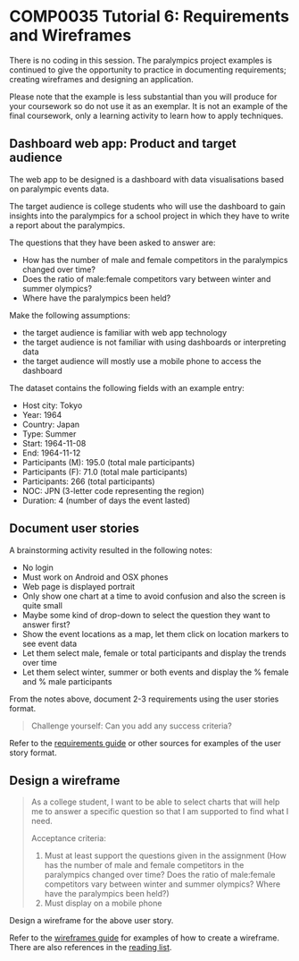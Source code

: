 # COMP0035 Tutorial 6: Requirements and Wireframes

There is no coding in this session. The paralympics project examples is continued to give the opportunity to practice in
documenting requirements; creating wireframes and designing an application.

Please note that the example is less substantial than you will produce for your coursework so do not use it as an
exemplar. It is not an example of the final coursework, only a learning activity to learn how to apply techniques.

## Dashboard web app: Product and target audience

The web app to be designed is a dashboard with data visualisations based on paralympic events data.

The target audience is college students who will use the dashboard to gain insights into the paralympics for a school
project in which they have to write a report about the paralympics.

The questions that they have been asked to answer are:

- How has the number of male and female competitors in the paralympics changed over time?
- Does the ratio of male:female competitors vary between winter and summer olympics?
- Where have the paralympics been held?

Make the following assumptions:

- the target audience is familiar with web app technology
- the target audience is not familiar with using dashboards or interpreting data
- the target audience will mostly use a mobile phone to access the dashboard

The dataset contains the following fields with an example entry:

- Host city: Tokyo 
- Year: 1964 
- Country: Japan 
- Type: Summer 
- Start: 1964-11-08 
- End: 1964-11-12 
- Participants (M): 195.0 (total male participants)
- Participants (F): 71.0 (total male participants)
- Participants: 266 (total participants) 
- NOC: JPN (3-letter code representing the region)
- Duration: 4 (number of days the event lasted)

## Document user stories

A brainstorming activity resulted in the following notes:

- No login
- Must work on Android and OSX phones
- Web page is displayed portrait
- Only show one chart at a time to avoid confusion and also the screen is quite small
- Maybe some kind of drop-down to select the question they want to answer first?
- Show the event locations as a map, let them click on location markers to see event data
- Let them select male, female or total participants and display the trends over time
- Let them select winter, summer or both events and display the % female and % male participants

From the notes above, document 2-3 requirements using the user stories format.

> Challenge yourself: Can you add any success criteria?

Refer to the [requirements guide](https://nicholsons.github.io/comp0034-5/guide/requirements.html#user-story-format) or
other sources for examples of the user story format.

## Design a wireframe

> As a college student, I want to be able to select charts that will help me to answer a specific question so that I am supported to find what I need.
>
> Acceptance criteria:
> 1. Must at least support the questions given in the assignment (How has the number of male and female competitors in the paralympics changed over time? Does the ratio of male:female competitors vary between winter and summer olympics? Where have the paralympics been held?)
> 2. Must display on a mobile phone 

Design a wireframe for the above user story.

Refer to the [wireframes guide](https://nicholsons.github.io/comp0034-5/guide/wireframes.html) for examples of how to create a wireframe. There are also references in the [reading list](https://moodle.ucl.ac.uk/mod/lti/view.php?id=4787472).